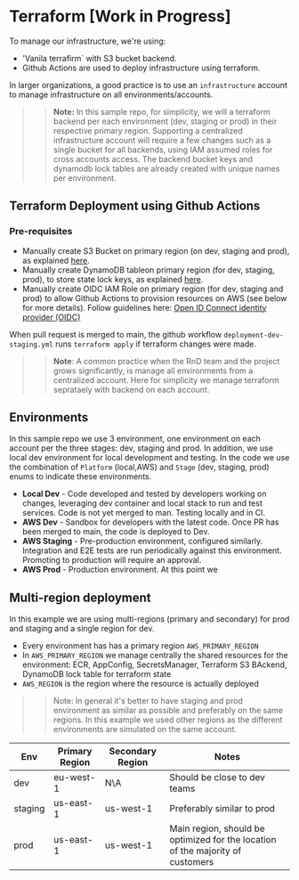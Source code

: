 # Terraform [Work in Progress]
To manage our infrastructure, we're using:
* 'Vanila terrafirm` with S3 bucket backend.
* Github Actions are used to deploy infrastructure using terraform.

In larger organizations, a good practice is to use an `infrastructure` account to manage infrastructure on all environments/accounts.

>> **Note:** In this sample repo, for simplicity, we will a terraform backend per each environment (dev, staging or prod) in their respective primary region. Supporting a centralized infrastructure account will require a few changes such as a single bucket for all backends, using IAM assumed roles for cross accounts access.
The backend bucket keys and dynamodb lock tables are already created with unique names per environment.

## Terraform Deployment using Github Actions
### Pre-requisites
* Manually create S3 Bucket on primary region (on dev, staging and prod), as explained [here](https://developer.hashicorp.com/terraform/language/settings/backends/s3).
* Manually create DynamoDB tableon primary region (for dev, staging, prod), to store state lock keys, as explained [here](https://developer.hashicorp.com/terraform/language/settings/backends/s3).
* Manually create OIDC IAM Role on primary region (for dev, staging and prod) to allow Github Actions to provision resources on AWS (see below for more details).
Follow guidelines here: [Open ID Connect identity provider (OIDC)](https://docs.github.com/en/actions/deployment/security-hardening-your-deployments/configuring-openid-connect-in-amazon-web-services)


When pull request is merged to main, the github workflow `deployment-dev-staging.yml` runs `terraform apply` if terraform changes were made.

>>**Note**: A common practice when the RnD team and the project grows significantly, is manage all environments from a centralized account. Here for simplicity we manage terraform seprataely with backend on each account.


## Environments
In this sample repo we use 3 environment, one environment on each account per the three stages: dev, staging and prod.
In addition, we use local dev environment for local development and testing.
In the code we use the combination of `Platform` (local,AWS) and `Stage` (dev, staging, prod) enums to indicate these environments.

- **Local Dev** - Code developed and tested by developers working on changes, leveraging dev container and local stack to run and test services. Code is not yet merged to man. Testing locally and in CI.
- **AWS Dev** - Sandbox for developers with the latest code. Once PR has been merged to main, the code is deployed to Dev.
- **AWS Staging** - Pre-production environment, configured similarly. Integration and E2E tests are run periodically against this environment. Promoting to production will require an approval.
- **AWS Prod** - Production environment. At this point we

## Multi-region deployment
In this example we are using multi-regions (primary and secondary) for prod and staging and a single region for dev.

- Every environment has has a primary region `AWS_PRIMARY_REGION`
- In `AWS_PRIMARY_REGION` we manage centrally the shared resources for the environment:  ECR, AppConfig, SecretsManager, Terraform S3 BAckend, DynamoDB lock table for terraform state
- `AWS_REGION` is the region where the resource is actually deployed

>> Note: In general it's better to have staging and prod environment as similar as possible and preferably on the same regions. In this example we used other regions as the different environments are simulated on the same account.

| Env | Primary Region | Secondary Region | Notes |
| --- | --- | --- | --- |
| dev |  eu-west-1 | N\A | Should be close to dev teams |
| staging | us-east-1 | us-west-1 | Preferably similar to prod |
| prod | us-east-1 | us-west-1 | Main region, should be optimized for the location of the majority of customers |
